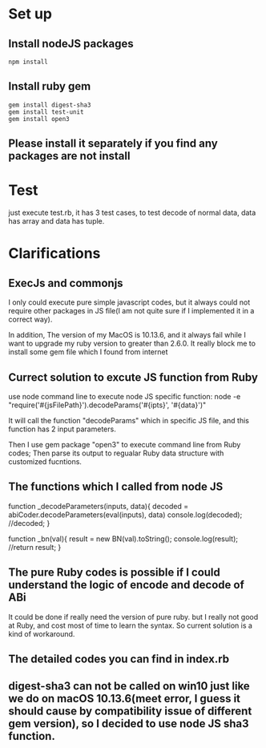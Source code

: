 # Set up
## Install nodeJS packages
    npm install

## Install ruby gem
    gem install digest-sha3
    gem install test-unit
    gem install open3

## Please install it separately if you find any packages are not install

# Test
just execute test.rb, it has 3 test cases, to test decode of normal data, data has array and data has tuple.

# Clarifications
## ExecJs and commonjs
I only could execute pure simple javascript codes, but it always could not require other packages in JS file(I am not quite sure if I implemented it in a correct way). 

In addition, The version of my MacOS is 10.13.6, and it always fail while I want to upgrade my ruby version to greater than 2.6.0. It really block me to install some gem file which I found from internet

## Currect solution to excute JS function from Ruby
use node command line to execute node JS specific function:
    node -e "require('#{jsFilePath}').decodeParams('#{ipts}', '#{data}')"

It will call the function "decodeParams" which in specific JS file, and this function has 2 input parameters.

Then I use gem package "open3" to execute command line from Ruby codes; Then parse its output to regualar Ruby data structure with customized fucntions.

## The functions which I called from node JS
function _decodeParameters(inputs, data){
  decoded = abiCoder.decodeParameters(eval(inputs), data)
  console.log(decoded);
  //decoded;
}

function _bn(val){
  result = new BN(val).toString();
  console.log(result);
  //return result;
}

## The pure Ruby codes is possible if I could understand the logic of encode and decode of ABi
It could be done if really need the version of pure ruby. but I really not good at Ruby, and cost most of time to learn the syntax. So current solution is a kind of workaround. 


## The detailed codes you can find in index.rb

## digest-sha3 can not be called on win10 just like we do on macOS 10.13.6(meet error, I guess it should cause by compatibility issue of different gem version), so I decided to use node JS sha3 function.
